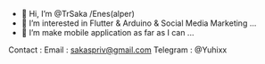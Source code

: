 - 👋 Hi, I’m @TrSaka /Enes(alper)
- 👀 I’m interested in Flutter & Arduino & Social Media Marketing ...
- 🌱 I’m make mobile application as far as I can ...


Contact : 
  Email : sakaspriv@gmail.com
  Telegram : @Yuhixx
